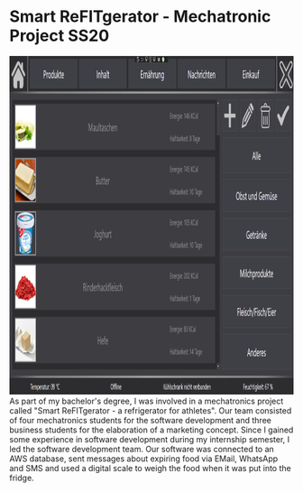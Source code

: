 # Smart ReFITgerator - Mechatronic Project SS20
<img src="Dokumentation/SmartFridge.png" alt="Screenshot" width="1200" height="600">
As part of my bachelor's degree, I was involved in a mechatronics project called "Smart ReFITgerator - a refrigerator for athletes".
Our team consisted of four mechatronics students for the software development and three business students for the elaboration of a marketing concept. Since I gained some experience in software development during my internship semester, I led the software development team.
Our software was connected to an AWS database, sent messages about expiring food via EMail, WhatsApp and SMS and used a digital scale to weigh the food when it was put into the fridge.
